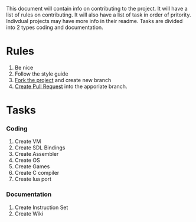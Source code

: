 This document will contain info on contributing to the project.
It will have a list of rules on contributing. 
It will also have a list of task in order of pritority. 
Indivdual projects may have more info in their readme. 
Tasks are divided into 2 types coding and documentation.

# Rules 
1. Be nice  
2. Follow the style guide
3. [Fork the project](https://help.github.com/articles/fork-a-repo/) and create new branch
4. [Create Pull Request](https://help.github.com/articles/creating-a-pull-request/) into the apporiate branch.
# Tasks

### Coding
1. Create VM
2. Create SDL Bindings 
3. Create Assembler
4. Create OS
5. Create Games
6. Create C compiler
7. Create lua port
### Documentation
1. Create Instruction Set
2. Create Wiki
